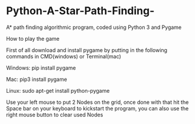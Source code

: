 # Python-A-Star-Path-Finding-
A* path finding algorithmic program, coded using Python 3 and Pygame



How to play the game




First of all download and install pygame by putting in the following commands in CMD(windows) or Terminal(mac)

Windows: pip install pygame

Mac: pip3 install pygame

Linux: sudo apt-get install python-pygame

Use your left mouse to put 2 Nodes on the grid, once done with that hit the Space bar on your keyboard to kickstart the program, you can also use the right mouse button to clear used Nodes
